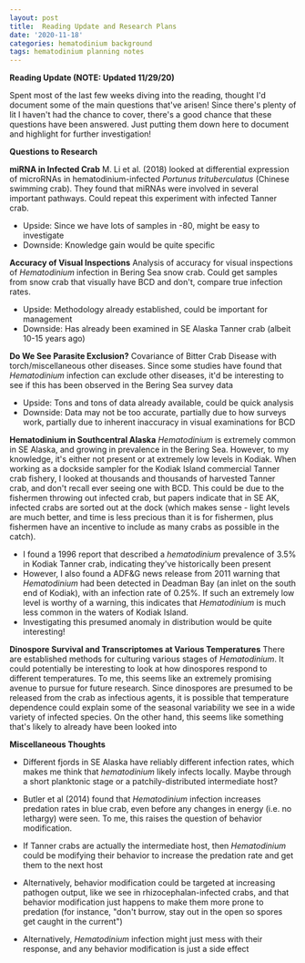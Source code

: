 ```yaml
---
layout: post
title:  Reading Update and Research Plans
date: '2020-11-18'
categories: hematodinium background
tags: hematodinium planning notes
---
```


**Reading Update (NOTE: Updated 11/29/20)**

Spent most of the last few weeks diving into the reading, thought I'd document some of the main questions that've arisen! Since there's plenty of lit I haven't had the chance to cover, there's a good chance that these questions have been answered. Just putting them down here to document and highlight for further investigation!

**Questions to Research**

**miRNA in Infected Crab**
M. Li et al. (2018) looked at differential expression of microRNAs in hematodinium-infected _Portunus trituberculatus_ (Chinese swimming crab). They found that miRNAs were involved in several important pathways. Could repeat this experiment with infected Tanner crab.

- Upside: Since we have lots of samples in -80, might be easy to investigate
- Downside: Knowledge gain would be quite specific

**Accuracy of Visual Inspections**
Analysis of accuracy for visual inspections of _Hematodinium_ infection in Bering Sea snow crab. Could get samples from snow crab that visually have BCD and don't, compare true infection rates.

- Upside: Methodology already established, could be important for management
- Downside: Has already been examined in SE Alaska Tanner crab (albeit 10-15 years ago)

**Do We See Parasite Exclusion?**
Covariance of Bitter Crab Disease with torch/miscellaneous other diseases. Since some studies have found that _Hematodinium_ infection can exclude other diseases, it'd be interesting to see if this has been observed in the Bering Sea survey data

- Upside: Tons and tons of data already available, could be quick analysis
- Downside: Data may not be too accurate, partially due to how surveys work, partially due to inherent inaccuracy in visual examinations for BCD

**Hematodinium in Southcentral Alaska**
_Hematodinium_ is extremely common in SE Alaska, and growing in prevalence in the Bering Sea. However, to my knowledge, it's either not present or at extremely low levels in Kodiak. When working as a dockside sampler for the Kodiak Island commercial Tanner crab fishery, I looked at thousands and thousands of harvested Tanner crab, and don't recall ever seeing one with BCD. This could be due to the fishermen throwing out infected crab, but papers indicate that in SE AK, infected crabs are sorted out at the dock (which makes sense - light levels are much better, and time is less precious than it is for fishermen, plus fishermen have an incentive to include as many crabs as possible in the catch). 
- I found a 1996 report that described a _hematodinium_ prevalence of 3.5% in Kodiak Tanner crab, indicating they've historically been present
- However, I also found a ADF&G news release from 2011 warning that _Hematodinium_ had been detected in Deadman Bay (an inlet on the south end of Kodiak), with an infection rate of 0.25%. If such an extremely low level is worthy of a warning, this indicates that _Hematodinium_ is much less common in the waters of Kodiak Island.
- Investigating this presumed anomaly in distribution would be quite interesting!

**Dinospore Survival and Transcriptomes at Various Temperatures**
There are established methods for culturing various stages of _Hematodinium_. It could potentially be interesting to look at how dinospores respond to different temperatures. To me, this seems like an extremely promising avenue to pursue for future research. Since dinospores are presumed to be released from the crab as infectious agents, it is possible that temperature dependence could explain some of the seasonal variability we see in a wide variety of infected species. On the other hand, this seems like something that's likely to  already have been looked into

**Miscellaneous Thoughts**
- Different fjords in SE Alaska have reliably different infection rates, which makes me think that _hematodinium_ likely infects locally. Maybe through a short planktonic stage or a patchily-distributed intermediate host?

- Butler et al (2014) found that _Hematodinium_ infection increases predation rates in blue crab, even before any changes in energy (i.e. no lethargy) were seen. To me, this raises the question of behavior modification. 
- If Tanner crabs are actually the intermediate host, then _Hematodinium_ could be modifying their behavior to increase the predation rate and get them to the next host
- Alternatively, behavior modification could be targeted at increasing pathogen output, like we see in rhizocephalan-infected crabs, and that behavior modification just happens to make them more prone to predation (for instance, "don't burrow, stay out in the open so spores get caught in the current")
- Alternatively, _Hematodinium_ infection might just mess with their response, and any behavior modification is just a side effect